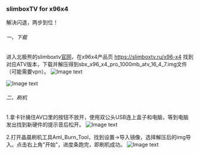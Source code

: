 ### slimboxTV for x96x4
解决闪退，两步到位！
###### 一、下载
进入北极熊的slimboxtv[官网](https://slimboxtv.ru)，在x96x4产品页 https://slimboxtv.ru/x96-x4 找到对应ATV版本，下载并解压得到sbx_x96_x4_pro_1000mb_atv_16_4_7.img文件（可能需要vpn）。
![Image text](https://raw.githubusercontent.com/laof/x96x4/main/img/slimboxtv.ru_x96-x4_.png)

![Image text](https://raw.githubusercontent.com/laof/x96x4/main/img/download-atv.png)

###### 二、刷机

1.拿卡针捅住AV口里的按钮不放开，使用双公头USB连上盒子和电脑，等到电脑发出找到新硬件的提示音后松开。
![Image text](https://raw.githubusercontent.com/laof/x96x4/main/img/holdon.png)

2.打开晶晨刷机工具Aml_Burn_Tool，找到设置->导入镜像，选择解压后的img导入。点击右上角"开始"，进度条跑完，即刷机成功。
![Image text](https://raw.githubusercontent.com/laof/x96x4/main/img/aml.png)
